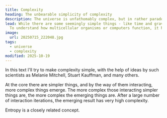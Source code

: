 ```yaml
---
title: Complexity
heading: The unbearable simplicity of complexity
description: The universe is unfathomably complex, but in rather paradoxical manner that complexity itself is quite simple.
lead: While there are some seemingly simple things - like time and gravity - most of the things around us are very complex.
  To understand how multicellular organisms or computers function, it helps to understand what complexity is.
image:
  url: 20250715_222048.jpg
tags:
  - universe
  - complexity
modified: 2025-10-19
---
```


In this text I'll try to make complexity simple, with the help of ideas by such scientists as Melanie Mitchell, Stuart Kauffman, and many others.

At the core there are simpler things, and by the way of them interacting, more complex things emerge. The more complex those interacting simpler things are, the more complex the emerging things are. After a large number of interaction iterations, the emerging result has very high complexity.

Entropy is a closely related concept.
